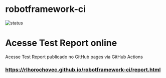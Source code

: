 # robotframework-ci
![status](https://github.com/rlhorochovec/robotframework-ci/actions/workflows/robot.yml/badge.svg)

# Acesse Test Report online
Acesse Test Report publicado no GitHub pages via GitHub Actions
### https://rlhorochovec.github.io/robotframework-ci/report.html
